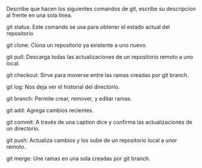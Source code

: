 Describe que hacen los siguientes comandos de git, escribe su descripcion al frente en una sola linea.

git status: Este comando se usa para obtener el estado actual del repositorio

git clone: Clona un repositorio ya existente a uno nuevo.

git pull: Descarga todas las actualizaciones de un repositorio remoto a uno local.

git checkout: Sirve para moverse entre las ramas creadas por git branch.

git log: Nos deja ver el historial del directorio.

git branch: Permite crear, remover, y editar ramas.

git add: Agrega cambios recientes.

git commit: A través de una caption dice y confirma las actualizaciones de un directorio.

git push: Actualiza cambios y los sube de un repositorio local a unor remoto.

git merge: Une ramas en una sola creadas por git branch.